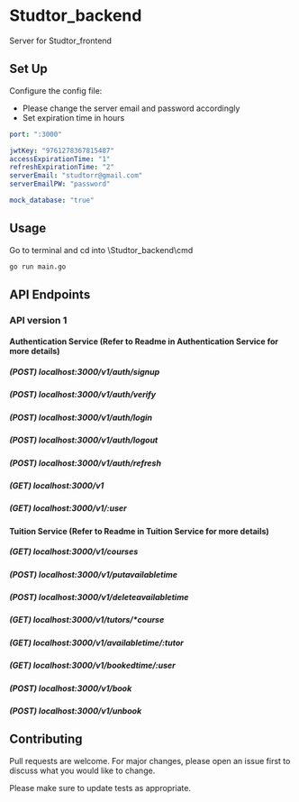 # Studtor_backend

Server for Studtor_frontend 

## Set Up

Configure the config file:
* Please change the server email and password accordingly
* Set expiration time in hours
```yml
port: ":3000"

jwtKey: "9761278367815487"
accessExpirationTime: "1"
refreshExpirationTime: "2"
serverEmail: "studtorr@gmail.com"
serverEmailPW: "password"

mock_database: "true"
```

## Usage
Go to terminal and cd into \Studtor_backend\cmd
```bash
go run main.go
```

## API Endpoints
### API version 1

#### Authentication Service (Refer to Readme in Authentication Service for more details)

##### (POST) localhost:3000/v1/auth/signup

##### (POST) localhost:3000/v1/auth/verify

##### (POST) localhost:3000/v1/auth/login

##### (POST) localhost:3000/v1/auth/logout

##### (POST) localhost:3000/v1/auth/refresh

##### (GET) localhost:3000/v1

##### (GET) localhost:3000/v1/:user

#### Tuition Service (Refer to Readme in Tuition Service for more details)

##### (GET) localhost:3000/v1/courses

##### (POST) localhost:3000/v1/putavailabletime

##### (POST) localhost:3000/v1/deleteavailabletime

##### (GET) localhost:3000/v1/tutors/*course

##### (GET) localhost:3000/v1/availabletime/:tutor

##### (GET) localhost:3000/v1/bookedtime/:user

##### (POST) localhost:3000/v1/book

##### (POST) localhost:3000/v1/unbook


## Contributing
Pull requests are welcome. For major changes, please open an issue first to discuss what you would like to change.

Please make sure to update tests as appropriate.
